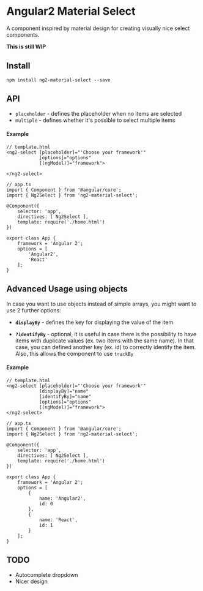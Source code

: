 # Angular2 Material Select

A component inspired by material design for creating visually nice select components.

**This is still WIP**

## Install

    npm install ng2-material-select --save

## API
- `placeholder` - defines the placeholder when no items are selected
- `multiple` - defines whether it's possible to select multiple items


#### Example

    // template.html
    <ng2-select [placeholder]="'Choose your framework'" 
                [options]="options"
                [(ngModel)]="framework">
    
    </ng2-select>
    
    // app.ts
    import { Component } from '@angular/core';
    import { Ng2Select } from 'ng2-material-select';
    
    @Component({
        selector: 'app',
        directives: [ Ng2Select ],
        template: require('./home.html')
    })
    
    export class App {
        framework = 'Angular 2';
        options = [
            'Angular2',
            'React'
        ];
    }
    
    
## Advanced Usage using objects

In case you want to use objects instead of simple arrays, you might want to use 2 further options:
- **`displayBy`** - defines the key for displaying the value of the item

- **`?identifyBy`** - optional, it is useful in case there is the possibility to have items with duplicate values (ex. two items with the same name). In that case, you can defined another key (ex. id) to correctly identify the item. Also, this allows the component to use `trackBy`


#### Example


    // template.html
    <ng2-select [placeholder]="'Choose your framework'" 
                [displayBy]="name"
                [identifyBy]="name"
                [options]="options"
                [(ngModel)]="framework">
    </ng2-select>
    
    // app.ts
    import { Component } from '@angular/core';
    import { Ng2Select } from 'ng2-material-select';
    
    @Component({
        selector: 'app',
        directives: [ Ng2Select ],
        template: require('./home.html')
    })
    
    export class App {
        framework = 'Angular 2';
        options = [
            {
                name: 'Angular2',
                id: 0
            },
            {
                name: 'React',
                id: 1
            }
        ];
    }
    

## TODO
- Autocomplete dropdown
- Nicer design
